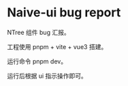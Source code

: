 # Naive-ui bug report

NTree 组件 bug 汇报。

工程使用 pnpm + vite + vue3 搭建。

运行命令 pnpm dev。

运行后根据 ui 指示操作即可。
